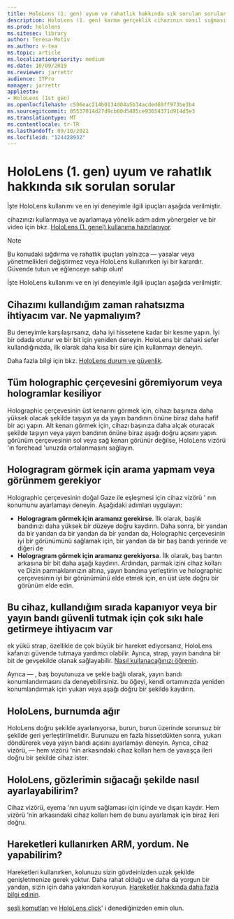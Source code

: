 ```yaml
---
title: HoloLens (1. gen) uyum ve rahatlık hakkında sık sorulan sorular
description: HoloLens (1. gen) karma gerçeklik cihazının nasıl sığması hakkında sık sorulan soruların cevaplarıyla güncel kalın.
ms.prod: hololens
ms.sitesec: library
author: Teresa-Motiv
ms.author: v-tea
ms.topic: article
ms.localizationpriority: medium
ms.date: 10/09/2019
ms.reviewer: jarrettr
audience: ITPro
manager: jarrettr
appliesto:
- HoloLens (1st gen)
ms.openlocfilehash: c596eac214b0134d04a5b34acded69ff973be3b4
ms.sourcegitcommit: 05537014d27d9cb60d5485ce93654371d914d5e3
ms.translationtype: MT
ms.contentlocale: tr-TR
ms.lasthandoff: 09/10/2021
ms.locfileid: "124428932"
---
```

# <a name="hololens-1st-gen-fit-and-comfort-frequently-asked-questions"></a>HoloLens (1. gen) uyum ve rahatlık hakkında sık sorulan sorular

İşte HoloLens kullanımı ve en iyi deneyimle ilgili ipuçları aşağıda verilmiştir.

cihazınızı kullanmaya ve ayarlamaya yönelik adım adım yönergeler ve bir video için bkz. [HoloLens (1. genel) kullanıma hazırlanıyor](hololens1-setup.md).

> [!NOTE]
> Bu konudaki sığdırma ve rahatlık ipuçları yalnızca &mdash; yasalar veya yönetmelikleri değiştirmez veya HoloLens kullanırken iyi bir karardır. Güvende tutun ve eğlenceye sahip olun!

İşte HoloLens kullanımı ve en iyi deneyimle ilgili ipuçları aşağıda verilmiştir.

## <a name="im-experiencing-discomfort-when-i-use-my-device-what-should-i-do"></a>Cihazımı kullandığım zaman rahatsızma ihtiyacım var. Ne yapmalıyım?

Bu deneyimle karşılaşırsanız, daha iyi hissetene kadar bir kesme yapın. İyi bir odada oturur ve bir bit için yeniden deneyin. HoloLens bir dahaki sefer kullandığınızda, ilk olarak daha kısa bir süre için kullanmayı deneyin.

Daha fazla bilgi için bkz. [HoloLens durum ve güvenlik](https://go.microsoft.com/fwlink/p/?LinkId=746661).

## <a name="i-cant-see-the-whole-holographic-frame-or-my-holograms-are-cut-off"></a>Tüm holographic çerçevesini göremiyorum veya hologramlar kesiliyor

Holographic çerçevesinin üst kenarını görmek için, cihazı başınıza daha yüksek olacak şekilde taşıyın ya da yayın bandının önüne biraz daha hafif bir açı yapın. Alt kenarı görmek için, cihazı başınıza daha alçak oturacak şekilde taşıyın veya yayın bandının önüne biraz aşağı doğru açısını yapın. görünüm çerçevesinin sol veya sağ kenarı görünür değilse, HoloLens vizörü 'ın forehead 'unuzda ortalanmasını sağlayın.

## <a name="i-need-to-look-up-or-down-to-see-holograms"></a>Hologragram görmek için arama yapmam veya görünmem gerekiyor

Holographic çerçevesinin doğal Gaze ile eşleşmesi için cihaz vizörü ' nın konumunu ayarlamayı deneyin. Aşağıdaki adımları uygulayın:

- **Hologragram görmek için aramanız gerekirse**. İlk olarak, başlık bandınızı daha yüksek bir düzeye doğru kaydırın. Daha sonra, bir yandan da bir yandan da bir yandan da bir yandan da, Holographic çerçevesinin iyi bir görünümünü sağlamak için, bir yandan da bir baş bandı yerinde ve diğeri de
- **Hologragram görmek için aramanız gerekiyorsa**. İlk olarak, baş bantın arkasına bir bit daha aşağı kaydırın. Ardından, parmak izini cihaz kolları ve Dizin parmaklarınızın altına, yayın bandına yerleştirin ve holographic çerçevesinin iyi bir görünümünü elde etmek için, en üst üste doğru bir görünüm elde edin.

## <a name="the-device-slides-down-when-im-using-it-or-i-need-to-make-the-headband-too-tight-to-keep-it-secure"></a>Bu cihaz, kullandığım sırada kapanıyor veya bir yayın bandı güvenli tutmak için çok sıkı hale getirmeye ihtiyacım var

ek yükü strap, özellikle de çok büyük bir hareket ediyorsanız, HoloLens kafanızı güvende tutmaya yardımcı olabilir. Ayrıca, strap, yayın bandına bir bit de gevşekilde olanak sağlayabilir. [Nasıl kullanacağınızı öğrenin](hololens1-setup.md#adjust-fit).

Ayrıca &mdash; , baş boyutunuza ve şekle bağlı olarak, yayın bandı konumlandırmasını da deneyebilirsiniz. bu öğeyi, kendi ortamınızda yeniden konumlandırmak için yukarı veya aşağı doğru bir şekilde kaydırın.

## <a name="my-hololens-feels-heavy-on-my-nose"></a>HoloLens, burnumda ağır

HoloLens doğru şekilde ayarlanıyorsa, burun, burun üzerinde sorunsuz bir şekilde geri yerleştirilmelidir. Burunuzu en fazla hissetdükten sonra, yukarı döndürerek veya yayın bandı açısını ayarlamayı deneyin. Ayrıca, cihaz vizörü, &mdash; hem vizörü 'nin arkasındaki cihaz kolları hem de yavaşça ileri doğru bir şekilde cihaz ister.

## <a name="how-can-i-adjust-hololens-to-fit-with-my-glasses"></a>HoloLens, gözlerimin sığacağı şekilde nasıl ayarlayabilirim?

Cihaz vizörü, eyema 'nın uyum sağlaması için içinde ve dışarı kaydır. Hem vizörü 'nin arkasındaki cihaz kolları hem de bunu ayarlamak için biraz ileri doğru.

## <a name="my-arm-gets-tired-when-i-use-gestures-what-can-i-do"></a>Hareketleri kullanırken ARM, yordum. Ne yapabilirim?

Hareketleri kullanırken, kolunuzu sizin gövdeinizden uzak şekilde genişletmenize gerek yoktur. Daha rahat olduğu ve daha da yorgun bir yandan, sizin için daha yakından koruyun. [Hareketler hakkında daha fazla bilgi edinin](hololens1-basic-usage.md#use-hololens-with-your-hands).

[sesli komutları](hololens-cortana.md) ve [HoloLens click](hololens1-clicker.md)' i denediğinizden emin olun.
